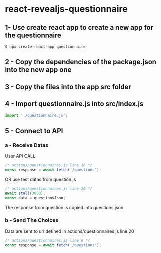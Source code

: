 # react-revealjs-questionnaire

## 1- Use create react app to create a new app for the questionnaire

```shell
$ npx create-react-app questionnaire
```

## 2 - Copy the dependencies of the package.json into the new app one

## 3 - Copy the files into the app src folder

## 4 - Import questionnaire.js into src/index.js

```js
import './questionnaire.js';
```
## 5 - Connect to API

### a - Receive Datas

User API CALL

```js
/* actions/questionnaires.js line 16 */
const response = await fetch('/questions');
```

OR use test datas from question.js

```js
/* actions/questionnaires.js line 20 */
await stall(3000);
const data = questionsJson;
```

The response from question is copied into questions.json

### b - Send The Choices

Data are sent to url defined in actions/questionnaires.js line 20

```js
/* actions/questionnaires.js line 8 */
const response = await fetch('/questions');
```

